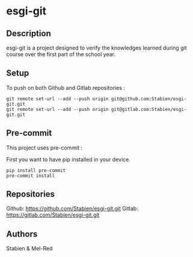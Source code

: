 
# esgi-git

## Description

esgi-git is a project designed to verify the knowledges learned during git course over the first part of the school year.

## Setup

To push on both Github and Gitlab repositories :

```
git remote set-url --add --push origin git@github.com:Stabien/esgi-git.git
git remote set-url --add --push origin git@gitlab.com:Stabien/esgi-git.git
```

## Pre-commit

This project uses pre-commit :

First you want to have pip installed in your device.

```
pip install pre-commit
pre-commit install
```

## Repositories

Github: https://github.com/Stabien/esgi-git.git
Gitlab: https://gitlab.com/Stabien/esgi-git.git

## Authors 

Stabien & Mel-Red
